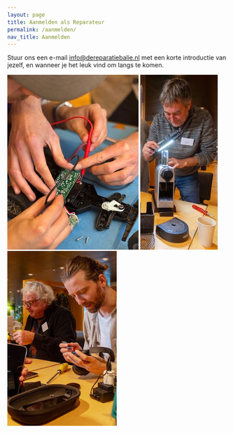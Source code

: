 ```yaml
---
layout: page
title: Aanmelden als Reparateur
permalink: /aanmelden/
nav_title: Aanmelden
---
```



Stuur ons een e-mail [info@dereparatiebalie.nl](mailto:info@dereparatiebalie.nl) met een korte introductie van jezelf, en wanneer je het leuk vind om langs te komen.

<img src="/assets/handen_rc_400.jpeg" alt="Handen" height="400" />
<img src="/assets/koffiemachine_expert_400.jpeg" alt="Koffie Machine Expert" height="400" />
<img src="/assets/kijken_en_luisteren_400_250.png" alt="Koptelefoon repareren" height="400" />
